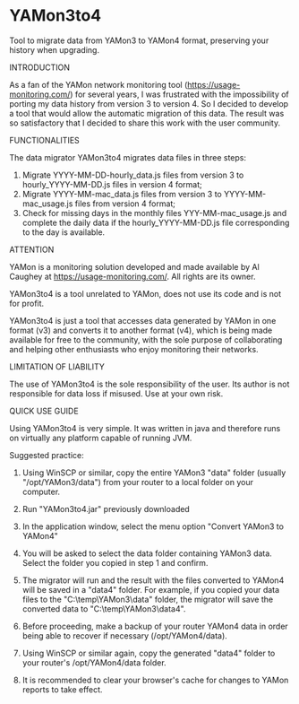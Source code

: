 # YAMon3to4
Tool to migrate data from YAMon3 to YAMon4 format, preserving your history when upgrading.

INTRODUCTION

As a fan of the YAMon network monitoring tool (https://usage-monitoring.com/) for several years, I was frustrated with the impossibility of porting my data history from version 3 to version 4.
So I decided to develop a tool that would allow the automatic migration of this data.
The result was so satisfactory that I decided to share this work with the user community.


FUNCTIONALITIES

The data migrator YAMon3to4 migrates data files in three steps:
1. Migrate YYYY-MM-DD-hourly_data.js files from version 3 to hourly_YYYY-MM-DD.js files in version 4 format;
2. Migrate YYYY-MM-mac_data.js files from version 3 to YYYY-MM-mac_usage.js files from version 4 format;
3. Check for missing days in the monthly files YYY-MM-mac_usage.js and complete the daily data if the hourly_YYYY-MM-DD.js file corresponding to the day is available.


ATTENTION

YAMon is a monitoring solution developed and made available by Al Caughey at https://usage-monitoring.com/. All rights are its owner.

YAMon3to4 is a tool unrelated to YAMon, does not use its code and is not for profit.

YAMon3to4 is just a tool that accesses data generated by YAMon in one format (v3) and converts it to another format (v4), which is being made available for free to the community, with the sole purpose of collaborating and helping other enthusiasts who enjoy monitoring their networks.


LIMITATION OF LIABILITY

The use of YAMon3to4 is the sole responsibility of the user. Its author is not responsible for data loss if misused.
Use at your own risk.


QUICK USE GUIDE

Using YAMon3to4 is very simple. It was written in java and therefore runs on virtually any platform capable of running JVM.

Suggested practice:

1. Using WinSCP or similar, copy the entire YAMon3 "data" folder (usually "/opt/YAMon3/data") from your router to a local folder on your computer.

2. Run "YAMon3to4.jar" previously downloaded

3. In the application window, select the menu option "Convert YAMon3 to YAMon4"

4. You will be asked to select the data folder containing YAMon3 data. Select the folder you copied in step 1 and confirm.

5. The migrator will run and the result with the files converted to YAMon4 will be saved in a "data4" folder. For example, if you copied your data files to the "C:\temp\YAMon3\data" folder, the migrator will save the converted data to "C:\temp\YAMon3\data4".

6. Before proceeding, make a backup of your router YAMon4 data in order being able to recover if necessary (/opt/YAMon4/data).

7. Using WinSCP or similar again, copy the generated "data4" folder to your router's /opt/YAMon4/data folder.

8. It is recommended to clear your browser's cache for changes to YAMon reports to take effect.
